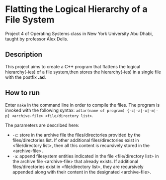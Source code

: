 # Flatting the Logical Hierarchy of a File System
Project 4 of Operating Systems class in New York University Abu Dhabi, taught by professor Alex Delis.

## Description
This project aims to create a C++ program that flattens the logical hierarchy(-ies) of a file system,then stores the hierarchy(-ies) in a single file with the postfix **.ad**.

## How to run
Enter `make` in the command line in order to compile the files. The program is invoked with the following syntax: `adtar(name of program) {-c|-a|-x|-m|-p} <archive-file> <file/directory list>`.

The parameters are described here:
* `-c`: store in the archive file the files/directories provided by the files/directories list. If other additional files/directories exist in <file/directory list>, then all this content is recursively stored in the \<archive-file>.
* `-a`: append filesystem entities indicated in the file <file/directory list> in the archive file \<archive-file> that already exists. If additional files/directories exist in <file/directory list>, they are recursively appended along with their content in the designated \<archive-file>.